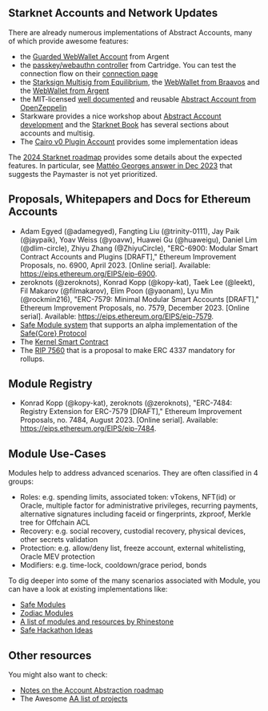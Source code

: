 
## Starknet Accounts and Network Updates

There are already numerous implementations of Abstract Accounts, many of which
provide awesome features:

- the [Guarded WebWallet Account](https://github.com/argentlabs/argent-contracts-starknet)
  from Argent
- the [passkey/webauthn controller](https://github.com/cartridge-gg/cairo-webauthn)
  from Cartridge. You can test the connection flow on their
  [connection page](https://x.cartridge.gg/login)
- the [Starksign Multisig from Equilibrium](https://github.com/eqlabs/starknet-multisig),
  the [WebWallet from Braavos](https://github.com/myBraavos/braavos-account-cairo) and
  the [WebWallet from Argent](https://github.com/argentlabs/argent-contracts-starknet)
- the MIT-licensed [well documented](https://docs.openzeppelin.com/contracts-cairo) 
  and reusable [Abstract Account from OpenZeppelin](https://github.com/OpenZeppelin/cairo-contracts/tree/main/src/account)
- Starkware provides a nice workshop about
  [Abstract Account development](https://github.com/starknet-edu/aa-workshop)
  and the [Starknet Book](https://book.starknet.io) has several sections about
  accounts and multisig.
- The [Cairo v0 Plugin Account](https://github.com/argentlabs/starknet-plugin-account)
  provides some implementation ideas

The [2024 Starknet roadmap](https://community.starknet.io/t/starknet-2024-roadmap-plan-of-intent/113006) provides some details about the expected features. In particular, see
[Mattéo Georges answer in Dec 2023](https://community.starknet.io/t/snip-strk-fee-token/101924/15)
that suggests the Paymaster is not yet prioritized.

## Proposals, Whitepapers and Docs for Ethereum Accounts

- Adam Egyed (@adamegyed), Fangting Liu (@trinity-0111), Jay Paik (@jaypaik),
  Yoav Weiss (@yoavw), Huawei Gu (@huaweigu), Daniel Lim (@dlim-circle),
  Zhiyu Zhang (@ZhiyuCircle), "ERC-6900: Modular Smart Contract Accounts and
  Plugins [DRAFT]," Ethereum Improvement Proposals, no. 6900, April 2023.
  [Online serial]. Available: https://eips.ethereum.org/EIPS/eip-6900.
- zeroknots (@zeroknots), Konrad Kopp (@kopy-kat), Taek Lee (@leekt), Fil
  Makarov (@filmakarov), Elim Poon (@yaonam), Lyu Min (@rockmin216), "ERC-7579:
  Minimal Modular Smart Accounts [DRAFT]," Ethereum Improvement Proposals, no.
  7579, December 2023. [Online serial].
  Available: https://eips.ethereum.org/EIPS/eip-7579.
- [Safe Module system](https://docs.safe.global/smart-account-modules) that
  supports an alpha implementation of the
  [Safe{Core} Protocol](https://forum.safe.global/t/safe-core-protocol-whitepaper/3949)
- The [Kernel Smart Contract](https://github.com/zerodevapp/kernel)
- The [RIP 7560](https://github.com/ethereum/RIPs/blob/master/RIPS/rip-7560.md)
  that is a proposal to make ERC 4337 mandatory for rollups.

## Module Registry

- Konrad Kopp (@kopy-kat), zeroknots (@zeroknots), "ERC-7484: Registry Extension
  for ERC-7579 [DRAFT]," Ethereum Improvement Proposals, no. 7484, August 2023.
  [Online serial]. Available: https://eips.ethereum.org/EIPS/eip-7484.

## Module Use-Cases

Modules help to address advanced scenarios. They are often classified in 4
groups:

- Roles: e.g. spending limits, associated token: vTokens, NFT(id) or Oracle,
  multiple factor for administrative privileges, recurring payments, alternative
  signatures including faceid or fingerprints, zkproof, Merkle tree for Offchain
  ACL
- Recovery: e.g. social recovery, custodial recovery, physical devices, other
  secrets validation
- Protection: e.g. allow/deny list, freeze account, external whitelisting, Oracle
  MEV protection
- Modifiers: e.g. time-lock, cooldown/grace period, bonds

To dig deeper into some of the many scenarios associated with Module, you can
have a look at existing implementations like:
- [Safe Modules](https://github.com/safe-global/safe-modules)
- [Zodiac Modules](https://github.com/gnosisguild/zodiac)
- [A list of modules and resources by Rhinestone](https://github.com/rhinestonewtf/awesome-modular-accounts)
- [Safe Hackathon Ideas](https://safe-global.notion.site/d75c813772f54528990a9b5c2f5cb375?v=96a818baabe242e3ad25aad66722b2bb)

## Other resources

You might also want to check:

- [Notes on the Account Abstraction roadmap](https://notes.ethereum.org/@yoav/AA-roadmap-May-2024)
- The Awesome [AA list of projects](https://github.com/4337Mafia/awesome-account-abstraction)
